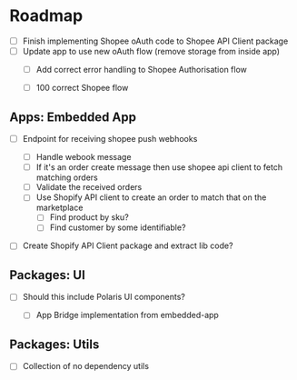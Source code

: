 # Roadmap

- [ ] Finish implementing Shopee oAuth code to Shopee API Client package
- [ ] Update app to use new oAuth flow (remove storage from inside app) 
    - [ ] Add correct error handling to Shopee Authorisation flow
    - [ ] 100 correct Shopee flow


## Apps: Embedded App

- [ ] Endpoint for receiving shopee push webhooks
    - [ ] Handle webook message
    - [ ] If it's an order create message then use shopee api client to fetch matching orders
    - [ ] Validate the received orders
    - [ ] Use Shopify API client to create an order to match that on the marketplace
        - [ ] Find product by sku?
        - [ ] Find customer by some identifiable?
- [ ] Create Shopify API Client package and extract lib code?


## Packages: UI

- [ ] Should this include Polaris UI components?
    - [ ] App Bridge implementation from embedded-app


## Packages: Utils

- [ ] Collection of no dependency utils

